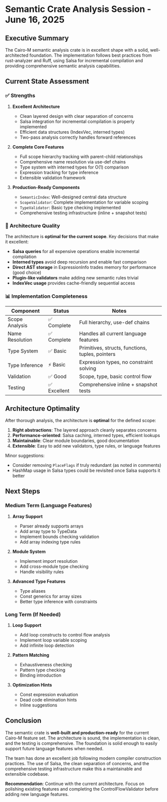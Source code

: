 # Semantic Crate Analysis Session - June 16, 2025

## Executive Summary

The Cairo-M semantic analysis crate is in excellent shape with a solid,
well-architected foundation. The implementation follows best practices from
rust-analyzer and Ruff, using Salsa for incremental compilation and providing
comprehensive semantic analysis capabilities.

## Current State Assessment

### ✅ Strengths

1. **Excellent Architecture**

   - Clean layered design with clear separation of concerns
   - Salsa integration for incremental compilation is properly implemented
   - Efficient data structures (IndexVec, interned types)
   - Two-pass analysis correctly handles forward references

2. **Complete Core Features**

   - Full scope hierarchy tracking with parent-child relationships
   - Comprehensive name resolution via use-def chains
   - Type system with interned types for O(1) comparison
   - Expression tracking for type inference
   - Extensible validation framework

3. **Production-Ready Components**
   - `SemanticIndex`: Well-designed central data structure
   - `ScopeValidator`: Complete implementation for variable scoping
   - `TypeValidator`: Basic type checking implemented
   - Comprehensive testing infrastructure (inline + snapshot tests)

### 🎯 Architecture Quality

The architecture is **optimal for the current scope**. Key decisions that make
it excellent:

- **Salsa queries** for all expensive operations enable incremental compilation
- **Interned types** avoid deep recursion and enable fast comparison
- **Direct AST storage** in ExpressionInfo trades memory for performance (good
  choice)
- **Plugin-like validators** make adding new semantic rules trivial
- **IndexVec usage** provides cache-friendly sequential access

### 📊 Implementation Completeness

| Component       | Status       | Notes                                            |
| --------------- | ------------ | ------------------------------------------------ |
| Scope Analysis  | ✅ Complete  | Full hierarchy, use-def chains                   |
| Name Resolution | ✅ Complete  | Handles all current language features            |
| Type System     | ✅ Basic     | Primitives, structs, functions, tuples, pointers |
| Type Inference  | ⚡ Basic     | Expression types, no constraint solving          |
| Validation      | ✅ Good      | Scope, type, basic control flow                  |
| Testing         | ✅ Excellent | Comprehensive inline + snapshot tests            |

## Architecture Optimality

After thorough analysis, the architecture is **optimal** for the defined scope:

1. **Right abstractions**: The layered approach cleanly separates concerns
2. **Performance-oriented**: Salsa caching, interned types, efficient lookups
3. **Maintainable**: Clear module boundaries, good documentation
4. **Extensible**: Easy to add new validators, type rules, or language features

Minor suggestions:

- Consider removing `PlaceFlags` if truly redundant (as noted in comments)
- HashMap usage in Salsa types could be revisited once Salsa supports it better

## Next Steps

### Medium Term (Language Features)

1. **Array Support**

   - Parser already supports arrays
   - Add array type to TypeData
   - Implement bounds checking validation
   - Add array indexing type rules

2. **Module System**

   - Implement import resolution
   - Add cross-module type checking
   - Handle visibility rules

3. **Advanced Type Features**
   - Type aliases
   - Const generics for array sizes
   - Better type inference with constraints

### Long Term (If Needed)

1. **Loop Support**

   - Add loop constructs to control flow analysis
   - Implement loop variable scoping
   - Add infinite loop detection

2. **Pattern Matching**

   - Exhaustiveness checking
   - Pattern type checking
   - Binding introduction

3. **Optimization Hints**
   - Const expression evaluation
   - Dead code elimination hints
   - Inline suggestions

## Conclusion

The semantic crate is **well-built and production-ready** for the current
Cairo-M feature set. The architecture is sound, the implementation is clean, and
the testing is comprehensive. The foundation is solid enough to easily support
future language features when needed.

The team has done an excellent job following modern compiler construction
practices. The use of Salsa, the clean separation of concerns, and the
comprehensive testing infrastructure make this a maintainable and extensible
codebase.

**Recommendation**: Continue with the current architecture. Focus on polishing
existing features and completing the ControlFlowValidator before adding new
language features.
